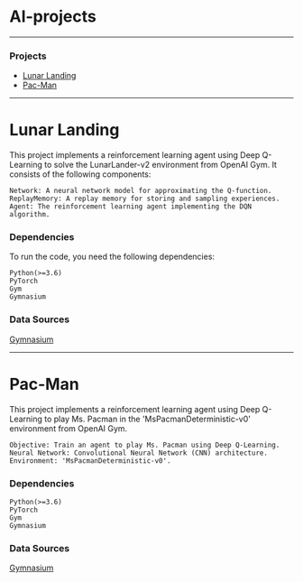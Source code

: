 # AI-projects
---

###  Projects

- [Lunar Landing](#lunar-landing)
- [Pac-Man](#pac-man)

---
  
# Lunar Landing

This project implements a reinforcement learning agent using Deep Q-Learning to solve the LunarLander-v2 environment from OpenAI Gym.
It consists of the following components:

    Network: A neural network model for approximating the Q-function.
    ReplayMemory: A replay memory for storing and sampling experiences.
    Agent: The reinforcement learning agent implementing the DQN algorithm.


### Dependencies

To run the code, you need the following dependencies:

    Python(>=3.6)
    PyTorch 
    Gym
    Gymnasium


### Data Sources

[Gymnasium](https://gymnasium.farama.org/environments/box2d/lunar_lander/)

---

# Pac-Man

This project implements a reinforcement learning agent using Deep Q-Learning to play Ms. Pacman in the 'MsPacmanDeterministic-v0' environment from OpenAI Gym.

    Objective: Train an agent to play Ms. Pacman using Deep Q-Learning.
    Neural Network: Convolutional Neural Network (CNN) architecture.
    Environment: 'MsPacmanDeterministic-v0'.


### Dependencies

    Python(>=3.6)
    PyTorch 
    Gym
    Gymnasium
    

### Data Sources

[Gymnasium](https://gymnasium.farama.org/environments/atari/pacman/)



